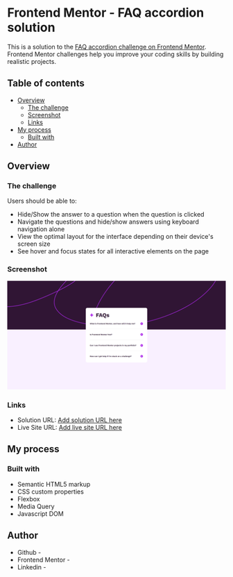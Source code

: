 # Frontend Mentor - FAQ accordion solution

This is a solution to the [FAQ accordion challenge on Frontend Mentor](https://www.frontendmentor.io/challenges/faq-accordion-wyfFdeBwBz). Frontend Mentor challenges help you improve your coding skills by building realistic projects. 

## Table of contents

- [Overview](#overview)
  - [The challenge](#the-challenge)
  - [Screenshot](#screenshot)
  - [Links](#links)
- [My process](#my-process)
  - [Built with](#built-with)
- [Author](#author)

## Overview

### The challenge

Users should be able to:

- Hide/Show the answer to a question when the question is clicked
- Navigate the questions and hide/show answers using keyboard navigation alone
- View the optimal layout for the interface depending on their device's screen size
- See hover and focus states for all interactive elements on the page

### Screenshot

![](./faq-solution-screenshot.png)

### Links

- Solution URL: [Add solution URL here](https://github.com/jpetterson88/frontendMentor/tree/main/faq-accordion-main)
- Live Site URL: [Add live site URL here](https://jpetterson88.github.io/frontendMentor/faq-accordion-main/index.html)

## My process

### Built with

- Semantic HTML5 markup
- CSS custom properties
- Flexbox
- Media Query
- Javascript DOM

## Author

- Github - [](https://github.com/jpetterson88)
- Frontend Mentor - [](https://www.frontendmentor.io/profile/jpetterson88)
- Linkedin - [](https://www.linkedin.com/in/johnpeterson88/)